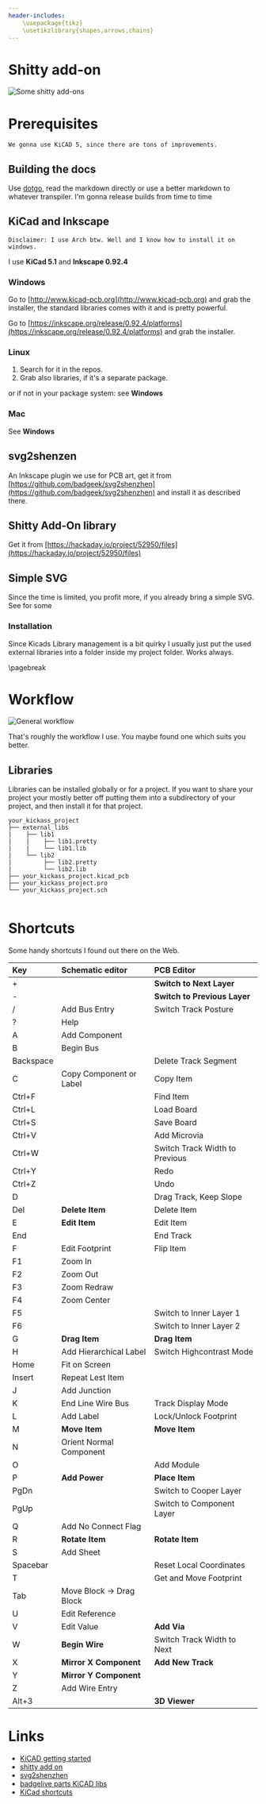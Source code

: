 ```yaml
---
header-includes: 
    \usepackage{tikz}
    \usetikzlibrary{shapes,arrows,chains}
---
```



# Shitty add-on

![Some shitty add-ons](images/shittyadd-ons.png)

# Prerequisites

    We gonna use KiCAD 5, since there are tons of improvements. 

## Building the docs

Use [dotgo](https://github.com/morgulbrut/dotgo), read the markdown directly or use a better markdown to whatever transpiler.
I'm gonna release builds from time to time

## KiCad and Inkscape

    Disclaimer: I use Arch btw. Well and I know how to install it on windows.

I use **KiCad 5.1** and **Inkscape 0.92.4**

### Windows

Go to [http://www.kicad-pcb.org](http://www.kicad-pcb.org) and grab the installer, the standard libraries comes with it and is pretty powerful.

Go to [https://inkscape.org/release/0.92.4/platforms](https://inkscape.org/release/0.92.4/platforms) and grab the installer. 

### Linux

1. Search  for it in the repos.
2. Grab also libraries, if it's a separate package.

or if not in your package system: see **Windows**

### Mac

See **Windows** 

## svg2shenzen

An Inkscape plugin we use for PCB art, get it from [https://github.com/badgeek/svg2shenzhen](https://github.com/badgeek/svg2shenzhen) and install it as described there.

## Shitty Add-On library

Get it from [https://hackaday.io/project/52950/files](https://hackaday.io/project/52950/files)

## Simple SVG

Since the time is limited, you profit more, if you already bring a simple SVG. See  for some

### Installation

Since Kicads Library management is a bit quirky I usually just put the used external libraries into a folder inside my project folder. Works always.

\pagebreak

# Workflow

![General workflow](images/workflow.png)

That's roughly the workflow I use. You maybe found one which suits you better.

## Libraries 

Libraries can be installed globally or for a project. If you want to share your project your mostly better off putting them into a subdirectory of your project, and then install it for that project.

```
your_kickass_project
├── external_libs
|    ├── lib1
|    |    ├── lib1.pretty
|    |    └── lib1.lib
|    └── lib2
|         ├── lib2.pretty
|         └── lib2.lib
├── your_kickass_project.kicad_pcb
├── your_kickass_project.pro
└── your_kickass_project.sch
    
```

# Shortcuts 

Some handy shortcuts I found out there on the Web.

| Key       | Schematic editor         | PCB Editor                     |
|:----------|:-------------------------|:-------------------------------|
| +         |                          | **Switch to Next Layer**       |
| -         |                          | **Switch to Previous Layer**   |
| /         | Add Bus Entry            | Switch Track Posture           |
| ?         | Help                     |                                |
| A         | Add Component            |                                |
| B         | Begin Bus                |                                |
| Backspace |                          | Delete Track Segment           |
| C         | Copy Component or Label  | Copy Item                      |
| Ctrl+F    |                          | Find Item                      |
| Ctrl+L    |                          | Load Board                     |
| Ctrl+S    |                          | Save Board                     |
| Ctrl+V    |                          | Add Microvia                   |
| Ctrl+W    |                          | Switch Track Width to Previous |
| Ctrl+Y    |                          | Redo                           |
| Ctrl+Z    |                          | Undo                           |
| D         |                          | Drag Track, Keep Slope         |
| Del       | **Delete Item**          | Delete Item                    |
| E         | **Edit Item**            | Edit Item                      |
| End       |                          | End Track                      |
| F         | Edit Footprint           | Flip Item                      |
| F1        | Zoom In                  |                                |
| F2        | Zoom Out                 |                                |
| F3        | Zoom Redraw              |                                |
| F4        | Zoom Center              |                                |
| F5        |                          | Switch to Inner Layer 1        |
| F6        |                          | Switch to Inner Layer 2        |
| G         | **Drag Item**            | **Drag Item**                  |
| H         | Add Hierarchical Label   | Switch Highcontrast Mode       |
| Home      | Fit on Screen            |                                |
| Insert    | Repeat Lest Item         |                                |
| J         | Add Junction             |                                |
| K         | End Line Wire Bus        | Track Display Mode             |
| L         | Add Label                | Lock/Unlock Footprint          |
| M         | **Move Item**            | **Move Item**                  |
| N         | Orient Normal Component  |                                |
| O         |                          | Add Module                     |
| P         | **Add Power**            | **Place Item**                 |
| PgDn      |                          | Switch to Cooper Layer         |
| PgUp      |                          | Switch to Component Layer      |
| Q         | Add No Connect Flag      |                                |
| R         | **Rotate Item**          | **Rotate Item**                |
| S         | Add Sheet                |                                |
| Spacebar  |                          | Reset Local Coordinates        |
| T         |                          | Get and Move Footprint         |
| Tab       | Move Block -> Drag Block |                                |
| U         | Edit Reference           |                                |
| V         | Edit Value               | **Add Via**                    |
| W         | **Begin Wire**           | Switch Track Width to Next     |
| X         | **Mirror X Component**   | **Add New Track**              |
| Y         | **Mirror Y Component**   |                                |
| Z         | Add Wire Entry           |                                |
| Alt+3     |                          | **3D Viewer**                  |

# Links
- [KiCAD getting started](http://docs.kicad-pcb.org/5.1.2/en/getting_started_in_kicad/getting_started_in_kicad.html)
- [shitty add on](https://hackaday.com/2019/03/20/introducing-the-shitty-add-on-v1-69bis-standard/)
- [svg2shenzhen](https://github.com/badgeek/svg2shenzhen)
- [badgelive parts KiCAD libs](https://hackaday.io/project/52950/files)
- [KiCad shortcuts](https://shortcutworld.com/KiCAD/win/KiCAD_Shortcuts)